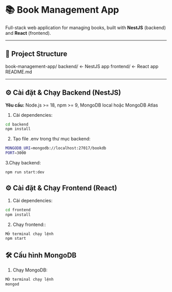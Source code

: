 # 📚 Book Management App

Full-stack web application for managing books, built with **NestJS** (backend) and **React** (frontend).

---

## 📂 Project Structure
book-management-app/
backend/ ← NestJS app
frontend/ ← React app
README.md


---


## ⚙️ Cài đặt & Chạy Backend (NestJS)
**Yêu cầu:** Node.js >= 18, npm >= 9, MongoDB local hoặc MongoDB Atlas

1. Cài dependencies:
```bash
cd backend
npm install
```
2. Tạo file .env trong thư mục backend:
```bash
MONGODB_URI=mongodb://localhost:27017/bookdb
PORT=3000   
```
3.Chạy backend:
```bash
npm run start:dev
```
## ⚙️ Cài đặt & Chạy Frontend (React)

1. Cài dependencies:
```bash
cd frontend
npm install
```
2. Chạy frontend::
```bash
Mở terminal chạy lệnh
npm start  
```
## 🛠 Cấu hình MongoDB
1. Chạy MongoDB:
```bash
Mở terminal chạy lệnh
mongod
```

    

